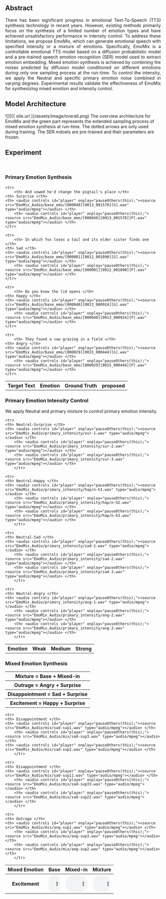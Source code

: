 <!-- <p align="justify">
In this post, we show the demo of EmoMix: Emotion Mixing via Diffusion Models for Emotional Speech Synthesis
</p> -->

## Abstract
<p align="justify">
There has been significant progress in emotional Text-To-Speech (TTS) synthesis technology in recent years. However, existing methods primarily focus on the synthesis of a limited number of emotion types and have achieved unsatisfactory performance in intensity control. To address these limitations, we propose EmoMix, which can generate emotional speech with specified intensity or a mixture of emotions. Specifically, EmoMix is a controllable emotional TTS model based on a diffusion probabilistic model and a pre-trained speech emotion recognition (SER) model used to extract emotion embedding. Mixed emotion synthesis is achieved by combining the noises predicted by diffusion model conditioned on different emotions during only one sampling process at the run-time. To control the intensity, we apply the Neutral and specific primary emotion noise combined in varying degrees. Experimental results validate the effectiveness of EmoMix for synthesizing mixed emotion and intensity control. 
</p>

## Model Architecture

![]({{ site.url }}/assets/image/overall.png) 
The overview architecture for EmoMix and the green part represents the extended sampling process of mixed emotion synthesis at run-time. The dotted arrows are only used during training. The SER mdoels are pre-trained and their parameters are frozen.

## Experiment
<p>&nbsp;</p> 

<script>
function pauseOthers(ele) {
    $("audio").not(ele).each(function (index, audio) {audio.pause();});
}
</script>

<style>
.main-content table {
    display: inline-table;
}
table {
    table-layout:fixed;
    width: 100%;
    overflow: hidden;
}
#player{
    width: 100%;
}
</style>



### Primary Emotion Synthesis

<table>
    <tr>
	<th> Target Text</th>
	<th> Emotion </th>   
	<th> Ground Truth</th>
        <th> proposed </th>
    </tr>

    <tr>
        <th> And vowed he'd change the pigtail's place </th>
	<th> Surprise </th>
	<th> <audio controls id="player" onplay="pauseOthers(this);"><source src="EmoMix_Audio/base_emo/[000048][0013_001578][G].wav" type="audio/mpeg"></audio> </th>
        <th> <audio controls id="player" onplay="pauseOthers(this);"><source src="EmoMix_Audio/base_emo/[000048][0013_001578][P].wav" type="audio/mpeg"></audio> </th>
    </tr>
	
    <tr>
        <th> In which fox loses a tail and its elder sister finds one </th>
	<th> Sad </th>
	<th> <audio controls id="player" onplay="pauseOthers(this);"><source src="EmoMix_Audio/base_emo/[000001][0012_001090][G].wav" type="audio/mpeg"></audio> </th>
        <th> <audio controls id="player" onplay="pauseOthers(this);"><source src="EmoMix_Audio/base_emo/[000001][0012_001090][P].wav" type="audio/mpeg"></audio> </th>
    </tr>
	
    <tr>
        <th> Do you know the lid opens </th>
	<th> Happy </th>
	<th> <audio controls id="player" onplay="pauseOthers(this);"><source src="EmoMix_Audio/base_emo/[000040][0013_000924][G].wav" type="audio/mpeg"></audio> </th>
        <th> <audio controls id="player" onplay="pauseOthers(this);"><source src="EmoMix_Audio/base_emo/[000040][0013_000924][P].wav" type="audio/mpeg"></audio> </th>
    </tr>
	
    <tr>
        <th> They found a cow grazing in a field </th>
	<th> Angry </th>
	<th> <audio controls id="player" onplay="pauseOthers(this);"><source src="EmoMix_Audio/base_emo/[000029][0015_000444][G].wav" type="audio/mpeg"></audio> </th>
        <th> <audio controls id="player" onplay="pauseOthers(this);"><source src="EmoMix_Audio/base_emo/[000029][0015_000444][P].wav" type="audio/mpeg"></audio> </th>
    </tr>
</table>





### Primary Emotion Intensity Control
We apply Neutral and primary mixture to control primary emotion intensity.
<table>
    <tr> 
	<th> Emotion </th>
	<th style="5px;word-wrap;word-break"> Weak</th>
        <th style="5px;word-wrap;word-break"> Medium </th>
        <th style="5px;word-wrap;word-break"> Strong </th>
    </tr>

	<tr>
	<th> Neutral-Surprise </th>
	<th> <audio controls id="player" onplay="pauseOthers(this);"><source src="EmoMix_Audio/primary_intensity/sur-1.wav" type="audio/mpeg"></audio> </th>
        <th> <audio controls id="player" onplay="pauseOthers(this);"><source src="EmoMix_Audio/primary_intensity/sur-2.wav" type="audio/mpeg"></audio> </th>
        <th> <audio controls id="player" onplay="pauseOthers(this);"><source src="EmoMix_Audio/primary_intensity/sur-3.wav" type="audio/mpeg"></audio> </th>
        </tr>
	
	<tr>
	<th> Neutral-Happy </th>	
	<th> <audio controls id="player" onplay="pauseOthers(this);"><source src="EmoMix_Audio/primary_intensity/hap/n-h1.wav" type="audio/mpeg"></audio> </th>
        <th> <audio controls id="player" onplay="pauseOthers(this);"><source src="EmoMix_Audio/primary_intensity/hap/n-h2.wav" type="audio/mpeg"></audio> </th>
        <th> <audio controls id="player" onplay="pauseOthers(this);"><source src="EmoMix_Audio/primary_intensity/hap/n-h3.wav" type="audio/mpeg"></audio> </th>
        </tr>

   	<tr>
	<th> Neutral-Sad </th>
	<th> <audio controls id="player" onplay="pauseOthers(this);"><source src="EmoMix_Audio/primary_intensity/sad-1.wav" type="audio/mpeg"></audio> </th>
        <th> <audio controls id="player" onplay="pauseOthers(this);"><source src="EmoMix_Audio/primary_intensity/sad-2.wav" type="audio/mpeg"></audio> </th>
        <th> <audio controls id="player" onplay="pauseOthers(this);"><source src="EmoMix_Audio/primary_intensity/sad-3.wav" type="audio/mpeg"></audio> </th>
        </tr>
	
	<tr>
	<th> Neutral-Angry </th>
	<th> <audio controls id="player" onplay="pauseOthers(this);"><source src="EmoMix_Audio/primary_intensity/ang-1.wav" type="audio/mpeg"></audio> </th>
        <th> <audio controls id="player" onplay="pauseOthers(this);"><source src="EmoMix_Audio/primary_intensity/ang-2.wav" type="audio/mpeg"></audio> </th>
        <th> <audio controls id="player" onplay="pauseOthers(this);"><source src="EmoMix_Audio/primary_intensity/ang-3.wav" type="audio/mpeg"></audio> </th>
        </tr>
</table>



### Mixed Emotion Synthesis


<table>
    <tr> 
	<th style="5px;word-wrap;word-break"> Mixture = Base + Mixed-in</th>
    </tr>
    <tr> 
	<th style="5px;word-wrap;word-break"> Outrage = Angry + Surprise</th>
    </tr>
     <tr> 
	<th style="5px;word-wrap;word-break"> Disappointment = Sad + Surprise </th>
    </tr>
     <tr> 
	<th style="5px;word-wrap;word-break"> Excitement = Happy + Surprise</th>
    </tr>	
</table>

<table>
    <tr> 
	<th> Mixed Emotion </th>
	<th style="5px;word-wrap;word-break"> Base </th>
        <th style="5px;word-wrap;word-break"> Mixed-in </th>
	<th style="5px;word-wrap;word-break"> Mixture </th>
    </tr>
	<tr>
	<th> Excitement </th>
	<th> <audio controls id="player" onplay="pauseOthers(this);"><source src="EmoMix_Audio/mix/hap-sup111.wav" type="audio/mpeg"></audio> </th>
        <th> <audio controls id="player" onplay="pauseOthers(this);"><source src="EmoMix_Audio/mix/hap-sup222.wav" type="audio/mpeg"></audio> </th>
        <th> <audio controls id="player" onplay="pauseOthers(this);"><source src="EmoMix_Audio/mix/hap-sup333.wav" type="audio/mpeg"></audio> </th>
        </tr>
	
	<tr>
	<th> Disappointment </th>
	<th> <audio controls id="player" onplay="pauseOthers(this);"><source src="EmoMix_Audio/mix/sad-sup1.wav" type="audio/mpeg"></audio> </th>        
        <th> <audio controls id="player" onplay="pauseOthers(this);"><source src="EmoMix_Audio/mix/sad-sup3.wav" type="audio/mpeg"></audio> </th>
	<th> <audio controls id="player" onplay="pauseOthers(this);"><source src="EmoMix_Audio/mix/sad-sup2.wav" type="audio/mpeg"></audio> </th>	
        </tr>
	
	<tr>
	<th> Disappointment </th>
	<th> <audio controls id="player" onplay="pauseOthers(this);"><source src="EmoMix_Audio/mix/sad-sup11.wav" type="audio/mpeg"></audio> </th>
        <th> <audio controls id="player" onplay="pauseOthers(this);"><source src="EmoMix_Audio/mix/sad-sup33.wav" type="audio/mpeg"></audio> </th>
        <th> <audio controls id="player" onplay="pauseOthers(this);"><source src="EmoMix_Audio/mix/sad-sup22.wav" type="audio/mpeg"></audio> </th>
        </tr>
	
	<tr>
	<th> Outrage </th>
	<th> <audio controls id="player" onplay="pauseOthers(this);"><source src="EmoMix_Audio/mix/ang-sup1.wav" type="audio/mpeg"></audio> </th>
        <th> <audio controls id="player" onplay="pauseOthers(this);"><source src="EmoMix_Audio/mix/ang-sup3.wav" type="audio/mpeg"></audio> </th>
        <th> <audio controls id="player" onplay="pauseOthers(this);"><source src="EmoMix_Audio/mix/ang-sup2.wav" type="audio/mpeg"></audio> </th>
        </tr>
	
</table>




